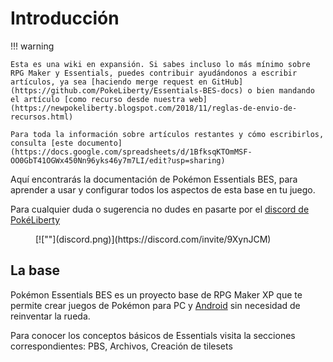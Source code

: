 # Introducción

!!! warning 

    Esta es una wiki en expansión. Si sabes incluso lo más mínimo sobre RPG Maker y Essentials, puedes contribuir ayudándonos a escribir artículos, ya sea [haciendo merge request en GitHub](https://github.com/PokeLiberty/Essentials-BES-docs) o bien mandando el artículo [como recurso desde nuestra web](https://newpokeliberty.blogspot.com/2018/11/reglas-de-envio-de-recursos.html)

    Para toda la información sobre artículos restantes y cómo escribirlos, consulta [este documento](https://docs.google.com/spreadsheets/d/1BfksqKTOmMSF-OO0GbT41OGWx450Nn96yks46y7m7LI/edit?usp=sharing)


Aquí encontrarás la documentación de Pokémon Essentials BES, para aprender a usar y configurar todos los aspectos de esta base en tu juego.

Para cualquier duda o sugerencia no dudes en pasarte por el [discord de PokéLiberty](https://discord.com/invite/9XynJCM)

<figure markdown>
  [![""](discord.png)](https://discord.com/invite/9XynJCM)
</figure>

## La base

Pokémon Essentials BES es un proyecto base de RPG Maker XP que te permite crear juegos de Pokémon para PC y [Android](https://newpokeliberty.blogspot.com/2020/04/las-claves-de-joiplay-la-app-que-te.html) sin necesidad de reinventar la rueda.

Para conocer los conceptos básicos de Essentials visita la secciones correspondientes: PBS, Archivos, Creación de tilesets
